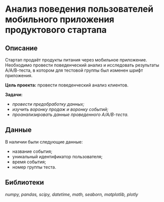 # Анализ поведения пользователей мобильного приложения продуктового стартапа

## Описание
Стартап продаёт продукты питания через мобильное приложение. Необходимо провести поведенческий анализ и исследовать результаты А/А/В-теста, в котором для тестовой группы был изменен шрифт приложения.

**Цель проекта:**  провести поведенческий анализ клиентов.

**Задачи:** 

- *провести предобработку данных;*
- *изучить воронку продаж и воронку событий;*
- *проанализировать данные проведенного А/А/В-теста.*

## Данные

В наличии были следующие данные:

- название события;
- уникальный идентификатор пользователя;
- время события;
- номер группы теста.


## Библиотеки
*numpy, pandas, scipy, datetime, math, seaborn, matplotlib, plotly*






